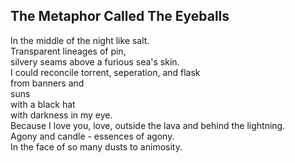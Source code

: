The Metaphor Called The Eyeballs
--------------------------------
In the middle of the night like salt.  
Transparent lineages of pin,  
silvery seams above a furious sea's skin.  
I could reconcile torrent, seperation, and flask  
from banners and  
suns  
with a black hat  
with darkness in my eye.  
Because I love you, love, outside the lava and behind the lightning.  
Agony and candle - essences of agony.  
In the face of so many dusts to animosity.  
